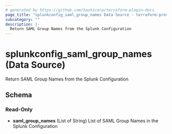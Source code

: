 ```yaml
---
# generated by https://github.com/hashicorp/terraform-plugin-docs
page_title: "splunkconfig_saml_group_names Data Source - terraform-provider-splunkconf"
subcategory: ""
description: |-
  Return SAML Group Names from the Splunk Configuration
---
```


# splunkconfig_saml_group_names (Data Source)

Return SAML Group Names from the Splunk Configuration



<!-- schema generated by tfplugindocs -->
## Schema

### Read-Only

- **saml_group_names** (List of String) List of SAML Group Names in the Splunk Configuration


